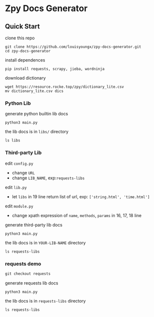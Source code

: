 # Zpy Docs Generator

## Quick Start

clone this repo
```shell
git clone https://github.com/louisyoungx/zpy-docs-generator.git
cd zpy-docs-generator
```

install dependences
```shell
pip install requests, scrapy, jieba, wordninja
```

download dictionary
```
wget https://resource.rocke.top/zpy/dictionary_lite.csv
mv dictionary_lite.csv dics
```

### Python Lib

generate python builtin lib docs
```shell
python3 main.py
```

the lib docs is in `libs/` directory
```shell
ls libs
```

### Third-party Lib

edit `config.py`
- change `URL`
- change `LIB_NAME`, exp:`requests-libs`

edit `lib.py`
- let `libs` in 19 line return list of url, exp: `['string.html', 'time.html']`

edit `module.py`
- change xpath expression of `name`, `methods`, `params` in 16, 17, 18 line

generate third-party lib docs
```shell
python3 main.py
```

the lib docs is in `YOUR-LIB-NAME` directory
```shell
ls requests-libs
```

### requests demo

```python
git checkout requests
```

generate requests lib docs
```shell
python3 main.py
```

the lib docs is in `requests-libs` directory
```shell
ls requests-libs
```